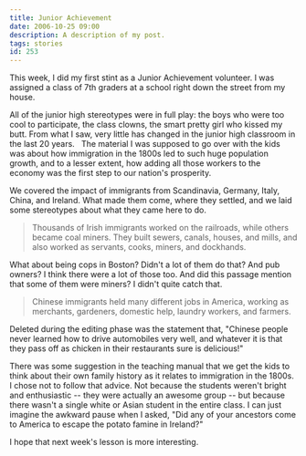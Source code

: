 ```yaml
---
title: Junior Achievement
date: 2006-10-25 09:00
description: A description of my post.
tags: stories
id: 253
---
```

This week, I did my first stint as a Junior Achievement volunteer.  I was assigned a class of 7th graders at a school right down the street from my house.  

All of the junior high stereotypes were in full play:  the boys who were too cool to participate, the class clowns, the smart pretty girl who kissed my butt.  From what I saw, very little has changed in the junior high classroom in the last 20 years.
<span class="spanEndPreview">&nbsp;</span>
The material I was supposed to go over with the kids was about how immigration in the 1800s led to such huge population growth, and to a lesser extent, how adding all those workers to the economy was the first step to our nation's prosperity.

We covered the impact of immigrants from Scandinavia, Germany, Italy, China, and Ireland.  What made them come, where they settled, and we laid some stereotypes about what they came here to do.  

<blockquote>Thousands of Irish immigrants worked on the railroads, while others became coal miners.  They built sewers, canals, houses, and mills, and also worked as servants, cooks, miners, and dockhands.</blockquote>

What about being cops in Boston?  Didn't a lot of them do that?  And pub owners?  I think there were a lot of those too.  And did this passage mention that some of them were miners?  I didn't quite catch that.

<blockquote>Chinese immigrants held many different jobs in America, working as merchants, gardeners, domestic help, laundry workers, and farmers.</blockquote>

Deleted during the editing phase was the statement that, "Chinese people never learned how to drive automobiles very well, and whatever it is that they pass off as chicken in their restaurants sure is delicious!"

There was some suggestion in the teaching manual that we get the kids to think about their own family history as it relates to immigration in the 1800s.  I chose not to follow that advice.  Not because the students weren't bright and enthusiastic -- they were actually an awesome group -- but because there wasn't a single white or Asian student in the entire class.  I can just imagine the awkward pause when I asked, "Did any of your ancestors come to America to escape the potato famine in Ireland?"

I hope that next week's lesson is more interesting.